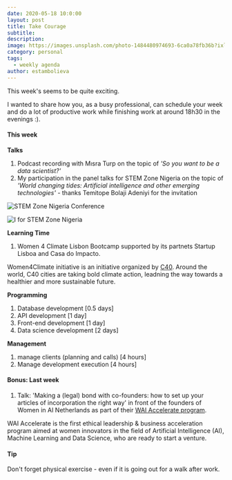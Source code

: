```yaml
---
date: 2020-05-18 10:0:00
layout: post
title: Take Courage
subtitle:
description: 
image: https://images.unsplash.com/photo-1484480974693-6ca0a78fb36b?ixlib=rb-1.2.1&ixid=eyJhcHBfaWQiOjEyMDd9&auto=format&fit=crop&w=1352&q=80
category: personal
tags:
  - weekly agenda
author: estambolieva
---
```


This week's seems to be quite exciting.

I wanted to share how you, as a busy professional, can schedule your week and do a lot of productive work while finishing work at around 18h30 in the evenings :).

#### This week

**Talks**
1. Podcast recording with Mısra Turp on the topic of *'So you want to be a data scientist?'*
2. My participation in the panel talks for STEM Zone Nigeria on the topic of *'World changing tides: Artificial intelligence and other emerging technologies'* - thanks Temitope Bolaji Adeniyi for the invitation

![STEM Zone Nigeria Conference](https://raw.githubusercontent.com/estambolieva/estambolieva.github.io/master/assets/img/uploads/my_week/STEM_ZONE_Nigeria.png)

![I for STEM Zone Nigeria](https://raw.githubusercontent.com/estambolieva/estambolieva.github.io/master/assets/img/uploads/my_week/I_for_STEM_Nigeria.png)


**Learning Time**
1. Women 4 Climate Lisbon Bootcamp supported by its partnets Startup Lisboa and Casa do Impacto.

Women4Climate initiative is an initiative organized by [C40](https://www.c40.org/). Around the world, C40 cities are taking bold climate action, leadning the way towards a healthier and more sustainable future.  


**Programming**
1. Database development [0.5 days]
2. API development [1 day]
3. Front-end development [1 day]
4. Data science development [2 days]


**Management**
1. manage clients (planning and calls) [4 hours]
2. Manage development execution [4 hours]


#### Bonus: Last week

1. Talk: 'Making a (legal) bond with co-founders: how to set up your articles of incorporation the right way' in front of the founders of Women in AI Netherlands as part of their [WAI Accelerate program](https://www.womeninai.co/waiaccelerate).

WAI Accelerate is the first ethical leadership & business acceleration program aimed at women innovators in the field of Artificial Intelligence (AI), Machine Learning and Data Science, who are ready to start a venture. 

#### Tip

Don't forget physical exercise - even if it is going out for a walk after work.
